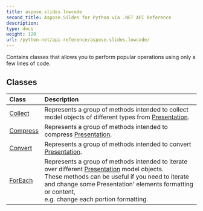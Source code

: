 ```yaml
---
title: aspose.slides.lowcode
second_title: Aspose.Sildes for Python via .NET API Reference
description: 
type: docs
weight: 120
url: /python-net/api-reference/aspose.slides.lowcode/
---
```



Contains classes that allows you to perform popular operations using only a few lines of code.

## Classes
| Class | Description |
| :- | :- |
|[Collect](/slides/python-net/api-reference/aspose.slides.lowcode/collect/)|Represents a group of methods intended to collect model objects of different types from [Presentation](/slides/python-net/api-reference/aspose.slides/presentation/).|
|[Compress](/slides/python-net/api-reference/aspose.slides.lowcode/compress/)|Represents a group of methods intended to compress [Presentation](/slides/python-net/api-reference/aspose.slides/presentation/).|
|[Convert](/slides/python-net/api-reference/aspose.slides.lowcode/convert/)|Represents a group of methods intended to convert [Presentation](/slides/python-net/api-reference/aspose.slides/presentation/).|
|[ForEach](/slides/python-net/api-reference/aspose.slides.lowcode/foreach/)|Represents a group of methods intended to iterate over different [Presentation](/slides/python-net/api-reference/aspose.slides/presentation/) model objects.<br/>            These methods can be useful if you need to iterate and change some Presentation' elements formatting or content,<br/>             e.g. change each portion formatting.|
